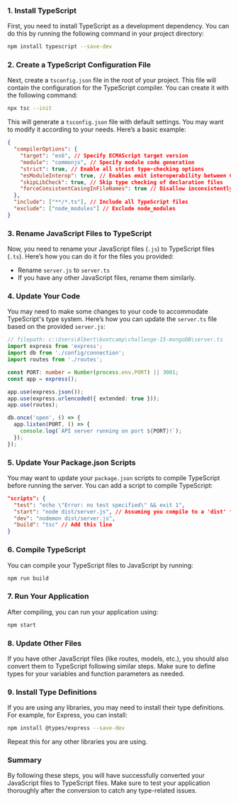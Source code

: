 ### 1. Install TypeScript

First, you need to install TypeScript as a development dependency. You can do this by running the following command in your project directory:

```bash
npm install typescript --save-dev
```

### 2. Create a TypeScript Configuration File

Next, create a `tsconfig.json` file in the root of your project. This file will contain the configuration for the TypeScript compiler. You can create it with the following command:

```bash
npx tsc --init
```

This will generate a `tsconfig.json` file with default settings. You may want to modify it according to your needs. Here’s a basic example:

```json
{
  "compilerOptions": {
    "target": "es6", // Specify ECMAScript target version
    "module": "commonjs", // Specify module code generation
    "strict": true, // Enable all strict type-checking options
    "esModuleInterop": true, // Enables emit interoperability between CommonJS and ES Modules
    "skipLibCheck": true, // Skip type checking of declaration files
    "forceConsistentCasingInFileNames": true // Disallow inconsistently-cased references to the same file
  },
  "include": ["**/*.ts"], // Include all TypeScript files
  "exclude": ["node_modules"] // Exclude node_modules
}
```

### 3. Rename JavaScript Files to TypeScript

Now, you need to rename your JavaScript files (`.js`) to TypeScript files (`.ts`). Here’s how you can do it for the files you provided:

- Rename `server.js` to `server.ts`
- If you have any other JavaScript files, rename them similarly.

### 4. Update Your Code

You may need to make some changes to your code to accommodate TypeScript's type system. Here’s how you can update the `server.ts` file based on the provided `server.js`:

```typescript
// filepath: c:\Users\Albert\bootcamp\challenge-15-mongoDB\server.ts
import express from 'express';
import db from './config/connection';
import routes from './routes';

const PORT: number = Number(process.env.PORT) || 3001;
const app = express();

app.use(express.json());
app.use(express.urlencoded({ extended: true }));
app.use(routes);

db.once('open', () => {
  app.listen(PORT, () => {
    console.log(`API server running on port ${PORT}!`);
  });
});
```

### 5. Update Your Package.json Scripts

You may want to update your `package.json` scripts to compile TypeScript before running the server. You can add a script to compile TypeScript:

```json
"scripts": {
  "test": "echo \"Error: no test specified\" && exit 1",
  "start": "node dist/server.js", // Assuming you compile to a 'dist' folder
  "dev": "nodemon dist/server.js",
  "build": "tsc" // Add this line
}
```

### 6. Compile TypeScript

You can compile your TypeScript files to JavaScript by running:

```bash
npm run build
```

### 7. Run Your Application

After compiling, you can run your application using:

```bash
npm start
```

### 8. Update Other Files

If you have other JavaScript files (like routes, models, etc.), you should also convert them to TypeScript following similar steps. Make sure to define types for your variables and function parameters as needed.

### 9. Install Type Definitions

If you are using any libraries, you may need to install their type definitions. For example, for Express, you can install:

```bash
npm install @types/express --save-dev
```

Repeat this for any other libraries you are using.

### Summary

By following these steps, you will have successfully converted your JavaScript files to TypeScript files. Make sure to test your application thoroughly after the conversion to catch any type-related issues.